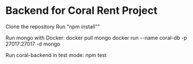 # Backend for Coral Rent Project

Clone the repository
Run "npm install""

Run mongo with Docker:
docker pull mongo
docker run --name coral-db -p 27017:27017 -d mongo

Run coral-backend in test mode: npm test

